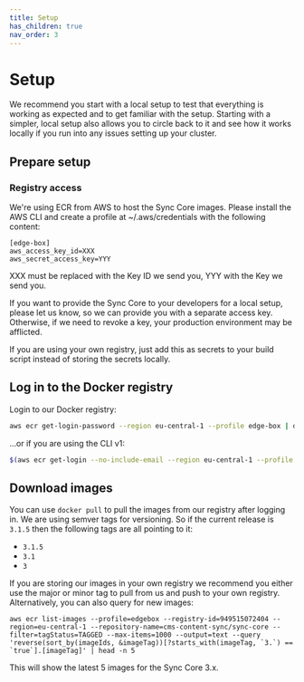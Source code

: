 ```yaml
---
title: Setup
has_children: true
nav_order: 3
---
```


# Setup

We recommend you start with a local setup to test that everything is working as expected and to get familiar with the setup.
Starting with a simpler, local setup also allows you to circle back to it and see how it works locally if you run into any issues setting up your cluster.

## Prepare setup

### Registry access

We're using ECR from AWS to host the Sync Core images. Please install the AWS CLI and create a profile at ~/.aws/credentials with the following content:

```
[edge-box]
aws_access_key_id=XXX
aws_secret_access_key=YYY
```

XXX must be replaced with the Key ID we send you, YYY with the Key we send you.

If you want to provide the Sync Core to your developers for a local setup, please let us know, so we can provide you with
a separate access key. Otherwise, if we need to revoke a key, your production environment may be afflicted.

If you are using your own registry, just add this as secrets to your build script instead of storing the secrets locally.

## Log in to the Docker registry

Login to our Docker registry:

```bash
aws ecr get-login-password --region eu-central-1 --profile edge-box | docker login --username AWS --password-stdin 949515072404.dkr.ecr.eu-central-1.amazonaws.com/cms-content-sync/sync-core
```

...or if you are using the CLI v1:
```bash
$(aws ecr get-login --no-include-email --region eu-central-1 --profile edge-box)
```

## Download images

You can use `docker pull` to pull the images from our registry after logging in. We are using semver tags
for versioning. So if the current release is `3.1.5` then the following tags are all pointing to it:
- `3.1.5`
- `3.1`
- `3`

If you are storing our images in your own registry we recommend you either use the major or minor tag to
pull from us and push to your own registry. Alternatively, you can also query for new images:
```
aws ecr list-images --profile=edgebox --registry-id=949515072404 --region=eu-central-1 --repository-name=cms-content-sync/sync-core --filter=tagStatus=TAGGED --max-items=1000 --output=text --query 'reverse(sort_by(imageIds, &imageTag))[?starts_with(imageTag, `3.`) == `true`].[imageTag]' | head -n 5
```
This will show the latest 5 images for the Sync Core 3.x.
